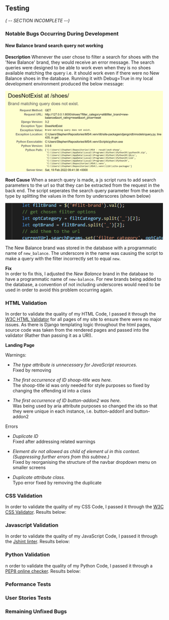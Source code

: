 
## **Testing**
*( -- SECTION INCOMPLETE --)*

### **Notable Bugs Occurring During Development**

#### **New Balance brand search query not working**

**Description**
Whenever the user chose to filter a search for shoes with the 'New Balance' brand, they would receive an error message. The search queries were designed to be able to work even when they is no shoes available matching the query i.e. it should work even if there were no New Balance shoes in the database. Running it with Debug=True in my local development environment produced the below message:

<img src="docs/testing/notable-bugs/nb-1.png" alt="new balance search query bug" width="500"/> 

**Root Cause**
When a search query is made, a js script runs to add search parameters to the url so that they can be extracted from the request in the back end. The script seperates the search query parameter from the search type by splitting the values in the form by underscores (shown below)

<img src="docs/testing/notable-bugs/nb-1-cause.png" alt="new balance search query bug" width="500"/> 

The New Balance brand was stored in the database with a programmatic name of `new_balance`. The underscore in the name was causing the script to make a query with the filter incorrectly set to equal `new`.

**Fix**  
In order to fix this, I adjusted the *New Balance* brand in the database to have a programmatic name of `new-balance`. For new brands being added to the database, a convention of not including underscores would need to be used in order to avoid this problem occurring again.

### **HTML Validation**
In order to validate the quality of my HTML Code, I passed it through the [W3C HTML Validator](https://validator.w3.org/) for all pages of my site to ensure there were no major issues. As there is Django templating logic throughout the html pages, source code was taken from the rendered pages and passed into the validator (Rather than passing it as a URI).

**Landing Page**  

Warnings:
* *The type attribute is unnecessary for JavaScript resources.*  
Fixed by removing

* *The first occurrence of ID shoop-title was here.*  
The shoop-title id was only needed for style purposes so fixed by changing the offending id into a class

* *The first occurrence of ID button-addon2 was here.*  
Was being used by aria attribute purposes so changed the ids so that they were unique in each instance, i.e. button-addon1 and button-addon2

Errors
* *Duplicate ID*   
Fixed after addressing related warnings

* *Element div not allowed as child of element ul in this context. (Suppressing further errors from this subtree.)*  
Fixed by reorganising the structure of the navbar dropdown menu on smaller screens

* *Duplicate attribute class.*  
Typo error fixed by removing the duplicate






### **CSS Validation**
In order to validate the quality of my CSS Code, I passed it through the [W3C CSS Validator](https://jigsaw.w3.org/css-validator/). Results below:

### **Javascript Validation**
In order to validate the quality of my JavaScript Code, I passed it through the [Jshint linter](https://jshint.com/). Results below:

### **Python Validation**
n order to validate the quality of my Python Code, I passed it through a [PEP8 online checker](https://pep8online.com//). Results below:

### **Peformance Tests**
### **User Stories Tests**
### **Remaining Unfixed Bugs**